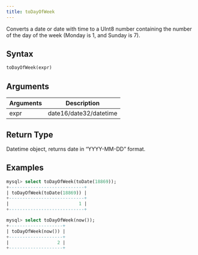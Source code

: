 ```yaml
---
title: toDayOfWeek
---
```


Converts a date or date with time to a UInt8 number containing the number of the day of the week (Monday is 1, and Sunday is 7).

## Syntax

```sql
toDayOfWeek(expr)
```

## Arguments

| Arguments   | Description |
| ----------- | ----------- |
| expr | date16/date32/datetime |

## Return Type
Datetime object, returns date in “YYYY-MM-DD” format.

## Examples

```sql
mysql> select toDayOfWeek(toDate(18869));
+----------------------------+
| toDayOfWeek(toDate(18869)) |
+----------------------------+
|                          1 |
+----------------------------+

mysql> select toDayOfWeek(now());
+--------------------+
| toDayOfWeek(now()) |
+--------------------+
|                  2 |
+--------------------+
```
